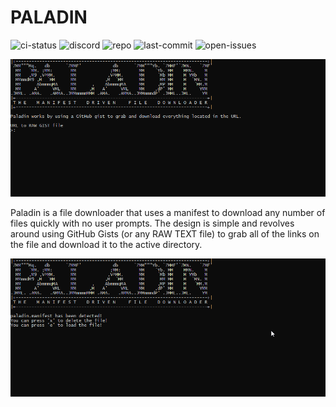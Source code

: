 # PALADIN

![ci-status](https://travis-ci.com/tavichh/paladin.svg?branch=master)
![discord](https://img.shields.io/discord/266370506591043585)
![repo](https://img.shields.io/github/repo-size/tavichh/Paladin)
![last-commit](https://img.shields.io/github/last-commit/tavichh/Paladin)
![open-issues](https://img.shields.io/github/issues-raw/tavichh/Paladin)

![Main Menu](img/main.gif)

Paladin is a file downloader that uses a manifest to download any number of files quickly with no user prompts.
The design is simple and revolves around using GitHub Gists (or any RAW TEXT file) to grab all of the links on the file and download it to the active directory.

![Download](img/dl.gif)
